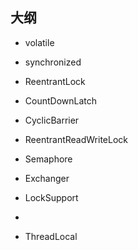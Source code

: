 ## 大纲

- volatile
- synchronized

- ReentrantLock
- CountDownLatch
- CyclicBarrier
- ReentrantReadWriteLock
- Semaphore
- Exchanger
- LockSupport
-

- ThreadLocal
